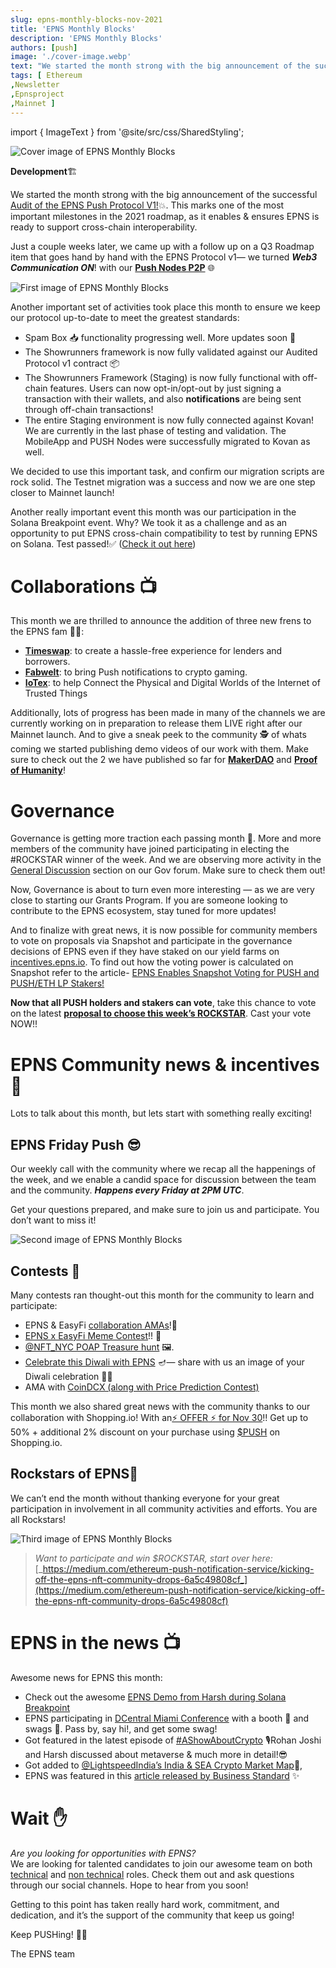 ```yaml
---
slug: epns-monthly-blocks-nov-2021
title: 'EPNS Monthly Blocks'
description: 'EPNS Monthly Blocks'
authors: [push]
image: './cover-image.webp'
text: "We started the month strong with the big announcement of the successful Audit of the EPNS Push Protocol V1!💥. This marks one of the most important milestones in the 2021 roadmap, as it enables & ensures EPNS is ready to support cross-chain interoperability."
tags: [ Ethereum
,Newsletter
,Epnsproject
,Mainnet ]
---
```

import { ImageText } from '@site/src/css/SharedStyling';

![Cover image of EPNS Monthly Blocks](./cover-image.webp)

<!--truncate-->

**Development**🏗️️

We started the month strong with the big announcement of the successful [Audit of the EPNS Push Protocol V1!](https://twitter.com/epnsproject/status/1455605451198906370?s=20)💥. This marks one of the most important milestones in the 2021 roadmap, as it enables & ensures EPNS is ready to support cross-chain interoperability.

Just a couple weeks later, we came up with a follow up on a Q3 Roadmap item that goes hand by hand with the EPNS Protocol v1— we turned **_Web3 Communication ON_**! with our [**Push Nodes P2P**](https://twitter.com/epnsproject/status/1463556448919568387?s=20)  🌐

![First image of EPNS Monthly Blocks](./image-1.webp)

Another important set of activities took place this month to ensure we keep our protocol up-to-date to meet the greatest standards:

*   Spam Box 📥 functionality progressing well. More updates soon 👀
*   The Showrunners framework is now fully validated against our Audited Protocol v1 contract 📦
*   The Showrunners Framework (Staging) is now fully functional with off-chain features. Users can now opt-in/opt-out by just signing a transaction with their wallets, and also **notifications** are being sent through off-chain transactions!
*   The entire Staging environment is now fully connected against Kovan! We are currently in the last phase of testing and validation. The MobileApp and PUSH Nodes were successfully migrated to Kovan as well.

We decided to use this important task, and confirm our migration scripts are rock solid. The Testnet migration was a success and now we are one step closer to Mainnet launch!

Another really important event this month was our participation in the Solana Breakpoint event. Why? We took it as a challenge and as an opportunity to put EPNS cross-chain compatibility to test by running EPNS on Solana. Test passed!✅ ([Check it out here](https://twitter.com/epnsproject/status/1461016539176390659?s=20))

**Collaborations** 📺
=====================

This month we are thrilled to announce the addition of three new frens to the EPNS fam 👋🏽:

*   [**Timeswap**](https://twitter.com/epnsproject/status/1455535310713012229?s=20): to create a hassle-free experience for lenders and borrowers.
*   [**Fabwelt**](https://twitter.com/epnsproject/status/1461334807024050187?s=20): to bring Push notifications to crypto gaming.
*   [**IoTex**](https://twitter.com/epnsproject/status/1458845936373821442?s=20): to help Connect the Physical and Digital Worlds of the Internet of Trusted Things

Additionally, lots of progress has been made in many of the channels we are currently working on in preparation to release them LIVE right after our Mainnet launch. And to give a sneak peek to the community 🕵 ️of whats coming we started publishing demo videos of our work with them. Make sure to check out the 2 we have published so far for [**MakerDAO**](https://twitter.com/epnsproject/status/1463209115988094980?s=20) and [**Proof of Humanity**](https://twitter.com/epnsproject/status/1463920174256455680?s=20)!

**Governance**
==============

Governance is getting more traction each passing month 💪. More and more members of the community have joined participating in electing the #ROCKSTAR winner of the week. And we are observing more activity in the [General Discussion](https://gov.epns.io/c/general-discussions/18) section on our Gov forum. Make sure to check them out!

Now, Governance is about to turn even more interesting — as we are very close to starting our Grants Program. If you are someone looking to contribute to the EPNS ecosystem, stay tuned for more updates!

And to finalize with great news, it is now possible for community members to vote on proposals via Snapshot and participate in the governance decisions of EPNS even if they have staked on our yield farms on [incentives.epns.io](http://incentives.epns.io/). To find out how the voting power is calculated on Snapshot refer to the article- [EPNS Enables Snapshot Voting for PUSH and PUSH/ETH LP Stakers!](https://medium.com/ethereum-push-notification-service/epns-enables-snapshot-voting-for-push-and-push-eth-lp-stakers-186beb16986e)

**Now that all PUSH holders and stakers can vote**, take this chance to vote on the latest [**proposal to choose this week’s ROCKSTAR**](https://snapshot.org/#/epns.eth/proposal/0xee6809168a52ac203770958eb83de3c0fd90cd5fe1a4fcf54d902b1a10ffbfc0). Cast your vote NOW!!

EPNS Community news & incentives🎪
==================================

Lots to talk about this month, but lets start with something really exciting!

EPNS Friday Push 😎
-------------------

Our weekly call with the community where we recap all the happenings of the week, and we enable a candid space for discussion between the team and the community. **_Happens every Friday at 2PM UTC_**.

Get your questions prepared, and make sure to join us and participate. You don’t want to miss it!

![Second image of EPNS Monthly Blocks](./image-2.webp)

**Contests** 🎡
---------------

Many contests ran thought-out this month for the community to learn and participate:

*   EPNS & EasyFi [collaboration AMAs](https://twitter.com/epnsproject/status/1456632481524830215?t=h2ossLqS0o48kqS82RDNCw&s=19)!🙋
*   [EPNS x EasyFi Meme Contest](https://twitter.com/epnsproject/status/1458095311566655496?s=20)!! 🎨
*   [@NFT\_NYC POAP Treasure hunt](https://twitter.com/benlakoff/status/1453784715358441487?s=20) 🖼️.
*   [Celebrate this Diwali with EPNS](https://twitter.com/epnsproject/status/1455369424207187969?s=20) 🪔— share with us an image of your Diwali celebration 🙏🏽
*   AMA with [CoinDCX (along with Price Prediction Contest)](https://twitter.com/epnsproject/status/1461259847479881728?s=20)

This month we also shared great news with the community thanks to our collaboration with Shopping.io! With an[⚡️ OFFER ⚡️ for Nov 30](https://twitter.com/epnsproject/status/1461034698801434626?s=20)!! Get up to 50% + additional 2% discount on your purchase using [$PUSH](https://twitter.com/search?q=%24PUSH&src=cashtag_click) on Shopping.io.

Rockstars of EPNS🎸
-------------------

We can’t end the month without thanking everyone for your great participation in involvement in all community activities and efforts. You are all Rockstars!

![Third image of EPNS Monthly Blocks](./image-3.gif)

> _Want to participate and win $ROCKSTAR, start over here:_ [_https://medium.com/ethereum-push-notification-service/kicking-off-the-epns-nft-community-drops-6a5c49808cf_](https://medium.com/ethereum-push-notification-service/kicking-off-the-epns-nft-community-drops-6a5c49808cf)

EPNS in the news 📺
===================

Awesome news for EPNS this month:

*   Check out the awesome [EPNS Demo from Harsh during Solana Breakpoint](https://twitter.com/epnsproject/status/1461016539176390659?s=20)
*   EPNS participating in [DCentral Miami Conference](https://twitter.com/epnsproject/status/1463517951739383817?s=20) with a booth 🏰 and swags 👕. Pass by, say hi!, and get some swag!
*   Got featured in the latest episode of [#AShowAboutCrypto](https://twitter.com/CoinSwitchKuber/status/1456210173580623874?s=20) 🎙️Rohan Joshi and Harsh discussed about metaverse & much more in detail!😎
*   Got added to [@LightspeedIndia’s India & SEA Crypto Market Map](https://twitter.com/epnsproject/status/1459141439867301889?s=20)🤩,
*   EPNS was featured in this [article released by Business Standard](https://twitter.com/epnsproject/status/1459491312328228870?s=20) ✨

Wait ✋
======

_Are you looking for opportunities with EPNS?_  
We are looking for talented candidates to join our awesome team on both [technical](https://twitter.com/epnsproject/status/1457671906631421954?s=20) and [non technical](https://twitter.com/epnsproject/status/1458479573784567813?s=20) roles. Check them out and ask questions through our social channels. Hope to hear from you soon!

Getting to this point has taken really hard work, commitment, and dedication, and it’s the support of the community that keep us going!

Keep PUSHing! 💪🏼

The EPNS team


